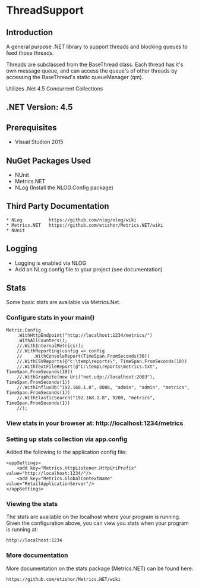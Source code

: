 # ThreadSupport

## Introduction
A general purpose .NET library to support threads and blocking queues to feed those threads.

Threads are subclassed from the BaseThread class.  Each thread has it's own message queue, and can access the queue's of other threads by accessing the BaseThread's static queueManager (qm).

Utilizes .Net 4.5 Concurrent Collections 

## .NET Version: 4.5

## Prerequisites
*  Visual Studion 2015

## NuGet Packages Used
*  NUnit
*  Metrics.NET
*  NLog (Install the NLOG.Config package)

## Third Party Documentation
    * NLog          https://github.com/nlog/nlog/wiki
    * Metrics.NET   https://github.com/etishor/Metrics.NET/wiki
    * NUnit

## Logging
* Logging is enabled via NLOG
* Add an NLog.config file to your project (see documentation)

## Stats
Some basic stats are available via Metrics.Net.

### Configure stats in your main()

    Metric.Config
        .WithHttpEndpoint("http://localhost:1234/metrics/")
        .WithAllCounters();
        //.WithInternalMetrics();
        //.WithReporting(config => config
        //    .WithConsoleReport(TimeSpan.FromSeconds(30))
        //.WithCSVReports(@"c:\temp\reports\", TimeSpan.FromSeconds(10))
        //.WithTextFileReport(@"C:\temp\reports\metrics.txt", TimeSpan.FromSeconds(10))
        //.WithGraphite(new Uri("net.udp://localhost:2003"), TimeSpan.FromSeconds(1))
        //.WithInfluxDb("192.168.1.8", 8086, "admin", "admin", "metrics", TimeSpan.FromSeconds(1))
        //.WithElasticSearch("192.168.1.8", 9200, "metrics", TimeSpan.FromSeconds(1))
        //);

### View stats in your browser at: http://localhost:1234/metrics

### Setting up stats collection via app.config
Added the following to the application config file:

    <appSettings>
        <add key="Metrics.HttpListener.HttpUriPrefix" value="http://localhost:1234/"/>
        <add key="Metrics.GlobalContextName" value="RetailApplicationServer"/>
    </appSettings> 

### Viewing the stats
The stats are available on the localhost where your program is running.  Given the configuration above, you can view you stats when your program is running at:

    http://localhost:1234

### More documentation
More documentation on the stats package (Metrics.NET) can be found here:

    https://github.com/etishor/Metrics.NET/wiki    



